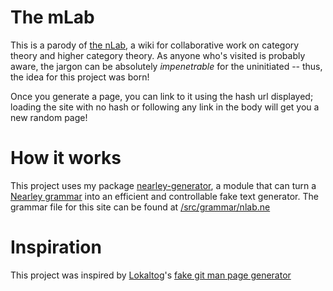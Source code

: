 The mLab
================

This is a parody of [the nLab](https://ncatlab.org/nlab/show/HomePage), a wiki for collaborative work on category theory and higher category theory.
As anyone who's visited is probably aware, the jargon can be absolutely *impenetrable* for the uninitiated -- thus, the idea for this project was born!

Once you generate a page, you can link to it using the hash url displayed; loading the site with no hash or following any link in the body will get you a new random page!

How it works
===============

This project uses my package [nearley-generator](https://github.com/cemulate/nearley-generator), a module that can turn a [Nearley grammar](https://nearley.js.org/) into an efficient and controllable fake text generator.
The grammar file for this site can be found at [/src/grammar/nlab.ne](/src/grammar/nlab.ne)

Inspiration
==============

This project was inspired by [Lokaltog](https://github.com/Lokaltog)'s [fake git man page generator](https://git-man-page-generator.lokaltog.net/)

